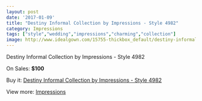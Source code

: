 ```yaml
---
layout: post
date: '2017-01-09'
title: "Destiny Informal Collection by Impressions - Style 4982"
category: Impressions
tags: ["style","wedding","impressions","charming","collection"]
image: http://www.idealgown.com/15755-thickbox_default/destiny-informal-collection-by-impressions-style-4982.jpg
---
```

Destiny Informal Collection by Impressions - Style 4982

On Sales: **$100**
<a href="https://www.idealgown.com/en/impressions/6306-destiny-informal-collection-by-impressions-style-4982.html"><amp-img layout="responsive" width="600" height="600" src="//www.idealgown.com/15755-thickbox_default/destiny-informal-collection-by-impressions-style-4982.jpg" alt="Destiny Informal Collection by Impressions - Style 4982 0" /></a>

Buy it: [Destiny Informal Collection by Impressions - Style 4982](https://www.idealgown.com/en/impressions/6306-destiny-informal-collection-by-impressions-style-4982.html "Destiny Informal Collection by Impressions - Style 4982")

View more: [Impressions](https://www.idealgown.com/en/91-impressions "Impressions")
